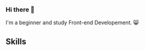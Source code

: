 ### Hi there 👋


I'm a beginner and study Front-end Developement. 😸

<h2>Skills</h2>
<br>
<a href="https://skillicons.dev/icons?i=html,css,js"></a>

